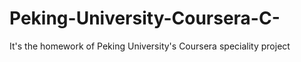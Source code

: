 # Peking-University-Coursera-C-
It's the homework of Peking University's Coursera speciality project 
